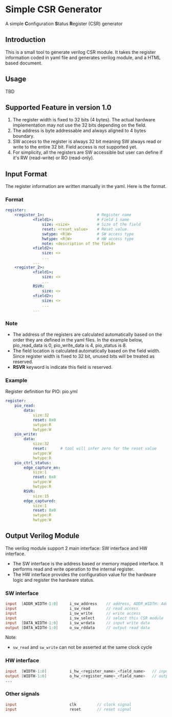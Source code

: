 # Simple CSR Generator

A simple **C**onfiguration **S**tatus **R**egister (CSR) generator

## Introduction

This is a small tool to generate verilog CSR module. It takes the register information coded in yaml file and generates verilog module, and a HTML based document.

## Usage

TBD

## Supported Feature in version 1.0

1. The register width is fixed to 32 bits (4 bytes). The actual hardware implementation may not use the 32 bits depending on the field.
2. The address is byte addressable and always aligned to 4 bytes boundary.
3. SW access to the register is always 32 bit meaning SW always read or write to the entire 32 bit. Field access is not supported yet.
4. For simplicity, all the registers are SW accessible but user can define if it's RW (read-write) or RO (read-only).

## Input Format

The register information are written manually in the yaml. Here is the format.

### Format

```yml
register:
    <register_1>:                       # Register name
            <field1>:                   # Field 1 name
                size: <size>            # Size of the field
                reset: <reset_value>    # Reset value.
                swtype: <R|W>           # SW access type
                hwtype: <R|W>           # HW access type
                note: <description of the field>
            <field2>:
                size: <>
                ...
            ...
    <register_2>:
            <field1>:
                size: <>
                ...
            RSVR:
                size: <>
            <field2>:
                size: <>
                ...
            ...
```

### Note

- The address of the registers are calculated automatically based on the order they are defined in the yaml files.
  In the example below, pio_read_data is 0, pio_write_data is 4, pio_status is 8.
- The field location is calculated automatically based on the field width. Since register width is fixed to 32 bit, unused bits will be treated as reserved.
- **RSVR** keyword is indicate this field is reserved.

### Example

Register definition for PIO: pio.yml

```yml
register:
    pio_read:
        data:
            size:32
            reset: 0x0
            swtype:R
            hwtype:W
    pio_write:
        data:
            size:32
            reset:      # tool will infer zero for the reset value
            swtype:W
            hwtype:R
    pio_ctrl_status:
        edge_capture_en:
            size:1
            reset: 0x0
            swtype:W
            hwtype:R
        RSVR:
            size:15
        edge_captured:
            size:1
            reset: 0x0
            swtype:R
            hwtype:W
```

## Output Verilog Module

The verilog module support 2 main interface: SW interface and HW interface.

- The SW interface is the address based or memory mapped interface. It performs read and write operation to the internal register.
- The HW interface provides the configuration value for the hardware logic and register the hardware status.

### SW interface

```verilog
input  [ADDR_WIDTH-1:0]     i_sw_address    // address, ADDR_WIDTH: Address width
input                       i_sw_read       // read access
input                       i_sw_write      // write access
input                       i_sw_select     // select this CSR module
input  [DATA_WIDTH-1:0]     i_sw_wrdata     // input write data
output [DATA_WIDTH-1:0]     o_sw_rddata     // output read data
```

Note:
- `sw_read` and `sw_write` can not be asserted at the same clock cycle

### HW interface

```verilog
input  [WIDTH-1:0]          i_hw_<register_name>_<field_name>   // input status 
output [WIDTH-1:0]          o_hw_<register_name>_<field_name>   // output configuration
...
```
### Other signals

```verilog
input                       clk         // clock signal
input                       reset       // reset signal
```
